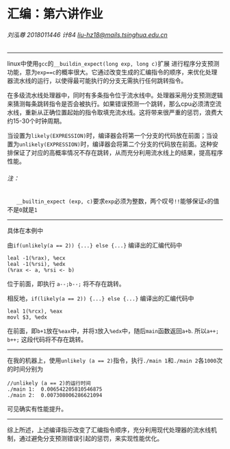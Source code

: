 # 汇编：第六讲作业

###### 刘泓尊  2018011446  计84  liu-hz18@mails.tsinghua.edu.cn

------

linux中使用`gcc`的`__buildin_expect(long exp, long c)`扩展 进行程序分支预测功能，意为`exp==c`的概率很大。它通过改变生成的汇编指令的顺序，来优化处理器流水线的运行，以使得最可能执行的分支无需执行任何跳转指令。

在多级流水线处理器中，同时有多条指令位于流水线中。处理器采用分支预测逻辑来猜测每条跳转指令是否会被执行。如果错误预测一个跳转，那么cpu必须清空流水线，重新从正确位置起始的指令取填充流水线。这将带来很严重的惩罚，浪费大约15-30个时钟周期。

当设置为`likely(EXPRESSION)`时，编译器会将第一个分支的代码放在前面；当设置为`unlikely(EXPRESSION)`时，编译器会将第二个分支的代码放在前面。这种安排保证了对应的高概率情况不存在跳转，从而充分利用流水线上的结果，提高程序性能。

###### 注：

`	__builtin_expect (exp, c)`要求`exp`必须为整数，两个叹号`!!`能够保证`x`的值不是`0`就是`1`

------

具体在本例中

由`if(unlikely(a == 2)) {...} else {...}` 编译出的汇编代码中

```assembly
leal -1(%rax), %ecx
leal -1(%rsi), %edx
(%rax <- a, %rsi <- b)
```

位于前面，即执行 `a--;b--;` 将不存在跳转。

相反地，`if(likely(a == 2)) {...} else {...}` 编译出的汇编代码中

```assembly
leal 1(%rcx), %eax
movl $3, %edx
```

在前面，即`b+1`放在`%eax`中，并将`3`放入`%edx`中，随后`main`函数返回`a+b`. 所以`a++; b++;` 这段代码将不存在跳转。

------

在我的机器上，使用`unlikely (a == 2)`指令，执行`./main 1`和`./main 2`各`1000`次的时间分别为

```
//unlikely (a == 2)的运行时间
./main 1:  0.006542205810546875
./main 2:  0.007308006286621094
```

可见确实有性能提升。

------

综上所述，上述编译指示改变了汇编指令顺序，充分利用现代处理器的流水线机制，通过避免分支预测错误引起的惩罚，来实现性能优化。